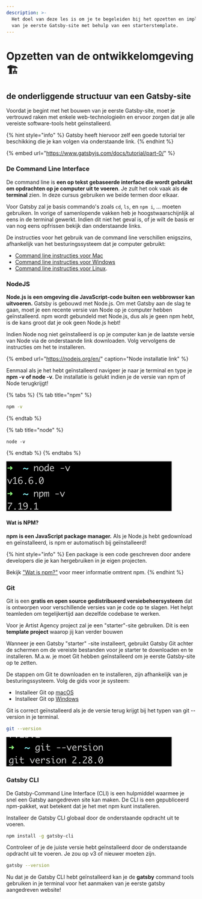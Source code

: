 ```yaml
---
description: >-
  Het doel van deze les is om je te begeleiden bij het opzetten en implementeren
  van je eerste Gatsby-site met behulp van een starterstemplate.
---
```


# Opzetten van de ontwikkelomgeving  🏗

## de onderliggende structuur van een Gatsby-site

Voordat je begint met het bouwen van je eerste Gatsby-site, moet je vertrouwd raken met enkele web-technologieën en ervoor zorgen dat je alle vereiste software-tools hebt geïnstalleerd.

{% hint style="info" %}
Gatsby heeft hiervoor zelf een goede tutorial ter beschikking die je kan volgen via onderstaande link.
{% endhint %}

{% embed url="https://www.gatsbyjs.com/docs/tutorial/part-0/" %}

### De Command Line Interface

De command line is **een op tekst gebaseerde interface die wordt gebruikt om opdrachten op je computer uit te voeren**. Je zult het ook vaak als **de terminal** zien. In deze cursus gebruiken we beide termen door elkaar. 

Voor Gatsby zal je basis commando's zoals `cd`, `ls`, en `npm i`, ... moeten gebruiken. In vorige of samenlopende vakken heb je hoogstwaarschijnlijk al eens in de terminal gewerkt. Indien dit niet het geval is, of je wilt de basis er van nog eens opfrissen bekijk dan onderstaande links.

De instructies voor het gebruik van de command line verschillen enigszins, afhankelijk van het besturingssysteem dat je computer gebruikt:

* [Command line instructies voor Mac](https://www.macworld.co.uk/feature/mac-software/how-use-terminal-on-mac-3608274/)
* [Command line instructies voor Windows](https://www.lifewire.com/how-to-open-command-prompt-2618089)
* [Command line instructies voor Linux](https://www.howtogeek.com/140679/beginner-geek-how-to-start-using-the-linux-terminal/).

### NodeJS

**Node.js is een omgeving die JavaScript-code buiten een webbrowser kan uitvoeren.** Gatsby is gebouwd met Node.js. Om met Gatsby aan de slag te gaan, moet je een recente versie van Node op je computer hebben geïnstalleerd. npm wordt gebundeld met Node.js, dus als je geen npm hebt, is de kans groot dat je ook geen Node.js hebt!

Indien Node nog niet geïnstalleerd is op je computer kan je de laatste versie van Node via de onderstaande link downloaden. Volg vervolgens de instructies om het te installeren.

{% embed url="https://nodejs.org/en/" caption="Node installatie link" %}

Eenmaal als je het hebt geïnstalleerd navigeer je naar je terminal en type je **npm -v of node -v**. De installatie is gelukt indien je de versie van npm of Node terugkrijgt!

{% tabs %}
{% tab title="npm" %}
```bash
npm -v
```
{% endtab %}

{% tab title="node" %}
```
node -v
```
{% endtab %}
{% endtabs %}

![](../.gitbook/assets/image%20%2841%29.png)

#### Wat is NPM?

**npm is een JavaScript package manager.** Als je Node.js hebt gedownload en geïnstalleerd, is npm er automatisch bij geïnstalleerd!

{% hint style="info" %}
Een package is een code geschreven door andere developers die je kan hergebruiken in je eigen projecten. 

Bekijk ["Wat is npm?"](https://docs.npmjs.com/about-npm/index.html) voor meer informatie omtrent npm.
{% endhint %}

### Git

Git is een **gratis en open source gedistribueerd versiebeheersysteem** dat is ontworpen voor verschillende versies van je code op te slagen. Het helpt teamleden  om tegelijkertijd aan dezelfde codebase te werken.

Voor je Artist Agency project zal je een "starter"-site gebruiken. Dit is een **template project** waarop jij kan verder bouwen  

Wanneer je een Gatsby "starter" -site installeert, gebruikt Gatsby Git achter de schermen om de vereiste bestanden voor je starter te downloaden en te installeren. M.a.w. je moet Git hebben geïnstalleerd om je eerste Gatsby-site op te zetten.

De stappen om Git te downloaden en te installeren, zijn afhankelijk van je besturingssysteem. Volg de gids voor je systeem: 

* Installeer Git op [macOS](https://www.atlassian.com/git/tutorials/install-git#mac-os-x)
* Installeer Git op [Windows](https://www.atlassian.com/git/tutorials/install-git#windows)

Git is correct geïnstalleerd als je de versie terug krijgt bij het typen van git --version in je terminal.

```bash
git --version
```

![](../.gitbook/assets/image%20%2885%29.png)

### Gatsby CLI

De Gatsby-Command Line Interface \(CLI\) is een hulpmiddel waarmee je snel een Gatsby aangedreven site kan maken. De CLI is een gepubliceerd npm-pakket, wat betekent dat je het met npm kunt installeren.

Installeer de Gatsby CLI globaal door de onderstaande opdracht uit te voeren.

```bash
npm install -g gatsby-cli
```

Controleer of je de juiste versie hebt geïnstalleerd door de onderstaande opdracht uit te voeren. Je zou op v3 of nieuwer moeten zijn.

```bash
gatsby --version
```

Nu dat je de Gatsby CLI hebt geïnstalleerd kan je de **gatsby** command tools gebruiken in je terminal voor het aanmaken van je eerste gatsby aangedreven website!

